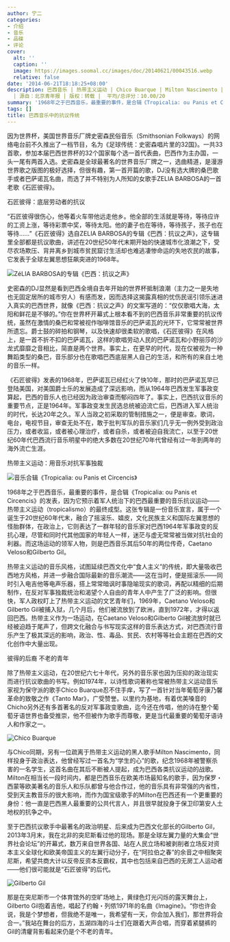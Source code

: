 ```yaml
---
author: 宁二
categories:
- 介绍
- 音乐
- 品碟
- 评论
cover:
  alt: ''
  caption: ''
  image: https://images.soomal.cc/images/doc/20140621/00043516.webp
  relative: false
date: '2014-06-21T18:18:25+08:00'
description: 巴西音乐 | 热带主义运动 | Chico Buarque | Milton Nascimento | 石匠彼得 | Gilberto Gil
  | 源自：北京青年报 | 版权：转载 |  平均/总评分：10.00/20
summary: '1968年之于巴西音乐，最重要的事件，是合辑《Tropicalia: ou Panis et Circencis》的发表，因为它预示着军人统治下的巴西最重要的音乐抗议运动――热带主义运动（tropicalismo）的最终成型。这张专辑是一份音乐宣言，属于一个诞生于20世纪60年代末，融合了摇滚乐、嬉皮，文化民族主义和国际左翼思想的怪胎群体……'
tags: []
title: 巴西音乐中的抗议传统
---
```


因为世界杯，美国世界音乐厂牌史密森民俗音乐（Smithsonian Folkways）的网络电台前不久推出了一档节目，名为《足球传统：史密森唱片里的32国》。一共33首歌，参加本届巴西世界杯的32个国家每个选一首代表曲，巴西作为主办国，一头一尾有两首入选。史密森是全球最著名的世界音乐厂牌之一，选曲精道，是漫游世界歌之版图的极好选择，但很有趣，第一首开篇的歌，DJ没有选大牌的桑巴歌手或者巴萨诺瓦名曲，而选了并不特别为人所知的女歌手ZELIA BARBOSA的一首老歌《石匠彼得》。

石匠彼得：底层劳动者的抗议

“石匠彼得很伤心，他等着火车带他远走他乡。他全部的生活就是等待，等待应许的工资上涨，等待彩票中奖，等待太阳。他的妻子也在等待，等待孩子，孩子也在等待……”《石匠彼得》选自ZELIA BARBOSA的专辑《巴西：抗议之声》，这专辑里全部都是抗议歌曲，讲述在20世纪50年代末期开始的快速城市化浪潮之下，受尽农场欺压、背井离乡到城市贫民窟讨生活却也难逃凄惨命运的失地农民的故事，它发表于全球左翼思想狂飙突进的1968年。

![ZéLIA BARBOSA的专辑《巴西：抗议之声》](https://images.soomal.cc/images/doc/20140621/00043515.webp)





史密森的DJ显然是看到巴西全境自去年开始的世界杯抵制浪潮（主力之一是失地也无固定居所的城市穷人）有感而发，因而选择这揭露真相的忧伤民谣引领乐迷进入真实的巴西世界，就像《巴西：抗议之声》的文案写道的：“仅仅歌唱大海，太阳和鲜花是不够的。”你在世界杯开幕式上根本看不到的巴西音乐非常重要的抗议传统，虽然在激情的桑巴和常被视作咖啡馆音乐的巴萨诺瓦的光环下，它常常被世界所遗忘。爵士鼓的碎拍和钢琴，以及快速却很柔软的歌唱，《石匠彼得》在风格上，是一首不折不扣的巴萨诺瓦，这样的歌唱劳动人民的巴萨诺瓦和小野丽莎的沙龙式靡靡之音相比，简直是两个世界。事实上，在更早的时代，现在仅被视为一种舞蹈类型的桑巴，音乐部分也在歌唱巴西底层黑人自己的生活，和所有的来自土地的音乐一样。

《石匠彼得》发表的1968年，巴萨诺瓦已经红火了快10年，那时的巴萨诺瓦早已登陆美国，对美国爵士乐的发展造成了深远影响，而从1964年巴西发生军事政变算起，巴西的音乐人也已经因为政治审查而郁闷四年了。事实上，巴西抗议音乐的重要节点，正是1964年。军事政变发生民选总统被迫流亡后，巴西进入军人统治的时代，长达20年之久。军人当政之初采取的管制措施之一，便是审查。歌词，电台，电视节目，审查无处不在，敢于批判军队的音乐家们几乎无一例外受到政治压力，或者收监，或者被心理治疗，或者自杀，或者被迫自我流亡，以至于20世纪60年代巴西流行音乐明星中的绝大多数在20世纪70年代曾经有过一年到两年的海外流亡生涯。

热带主义运动：用音乐对抗军事独裁

![音乐合辑《Tropicalia: ou Panis et Circencis》](https://images.soomal.cc/images/doc/20140621/00043516_01.webp)





1968年之于巴西音乐，最重要的事件，是合辑《Tropicalia: ou Panis et Circencis》的发表，因为它预示着军人统治下的巴西最重要的音乐抗议运动――热带主义运动（tropicalismo）的最终成型。这张专辑是一份音乐宣言，属于一个诞生于20世纪60年代末，融合了摇滚乐、嬉皮，文化民族主义和国际左翼思想的怪胎群体，在政治上，它则表达了一群年轻的音乐家对巴西1964年军事政变的反抗心理，尽管和同时代其他国家的年轻人一样，迷茫与虚无常常被当做对抗社会的利器。而这场运动的领军人物，则是巴西音乐其后50年的两位传奇，Caetano Veloso和Gilberto Gil。

热带主义运动的音乐风格，试图延续巴西文化中“食人主义”的传统，即大量吸收巴西地方风格，并进一步融合国际最新的音乐潮流――这在当时，便是摇滚乐――同时引入电吉他等电声乐器，搭上常常暗讽时事隐喻现实的歌词，再配以精细的后期制作，在反对军事独裁统治和渴望个人自由的青年人中产生了广泛的影响。但很快，军人政权盯上了热带主义运动的文艺青年们，1969年，Caetano Veloso和Gilberto Gil被捕入狱，几个月后，他们被流放到了欧洲，直到1972年，才得以返回巴西。热带主义作为一场运动，在Caetano Veloso和Gilberto Gil被流放时就已经被迫趋于尾声了，但跨文化融合与书写现实这样的音乐表达方式，对巴西流行音乐产生了极其深远的影响，政治、性、毒品、贫民、农村等等社会主题在巴西的文化创作中大量出现。

彼得的后裔 不老的青年

除了热带主义运动，在20世纪六七十年代，另外的音乐家也因为压抑的政治现实而进行抗议歌曲的书写。例如1974年，以诗性歌词著称也常被热带主义运动音乐家视为保守派的歌手Chico Buarque忍不住手痒，写了一首针对当年葡萄牙康乃馨革命的致敬之作《Tanto Mar》，广受赞誉。以里约为基地，有着优美嗓音的Chicho另外还有多首著名的反对军事政变歌曲，迄今还在传唱，他的诗在整个葡萄牙语世界也备受推崇，他不但被作为歌手而尊敬，更是当代最重要的葡萄牙语诗人和作家之一。

![Chico Buarque](https://images.soomal.cc/images/doc/20140621/00043517.webp)





与Chico同期，另有一位疏离于热带主义运动的黑人歌手Milton Nascimento，同样投身于政治表达，他曾经写过一首名为“学生的心”的歌，纪念1968年被警察杀害的一名学生，这首名曲在其后不断被人提起，成为巴西各类抗议运动的战歌。Milton在相当长一段时间内，都是巴西音乐在欧美市场最知名的歌手，因为保罗・西蒙等欧美著名的音乐人和乐队都曾与他合作过，他的音乐具有非常强的内省性，受到天主教音乐的很大影响，而作为国宝级歌手的Milton在巴西还有一个更重要的身份：他一直是巴西黑人最重要的公共代言人，并且很早就投身于保卫印第安人土地权的抗争之中。

至于巴西抗议歌手中最著名的政治明星、后来成为巴西文化部长的Gilberto Gil，2013年3月末，我在北非的突尼斯看过他的现场。那是全球左翼力量的大集会“世界社会论坛”的开幕式，数万来自世界各国、站在人民立场和被剥削者立场反对资本主义全球化和欧美帝国主义的左翼行动分子，在“阿拉伯之春”的余音之中相聚突尼斯，希望共商大计以反帝反资本反霸权，其中也包括来自巴西的无房工人运动者――他们很可能就是“石匠彼得”的后代。

![Gilberto Gil](https://images.soomal.cc/images/doc/20140621/00043518.webp)





那是在突尼斯市一个体育馆外的空旷场地上，黄绿色灯光闪烁的露天舞台上，Gilberto Gil抱着吉他，唱起了约翰・列侬1971年的名曲《Imagine》。“你也许会说，我是个梦想者，但我绝不是唯一，我希望有一天，你会加入我们，那世界将会合一。”我站在舞台的后方，五湖四海的斗士们在跟着大声合唱，而穿着紧腿裤的Gil的清癯背影看起来仍是个不老的青年。
